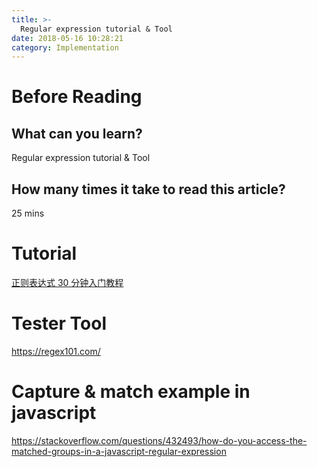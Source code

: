 ```yaml
---
title: >-
  Regular expression tutorial & Tool
date: 2018-05-16 10:28:21
category: Implementation
---
```


# Before Reading

## What can you learn?

Regular expression tutorial & Tool

## How many times it take to read this article?

25 mins

# Tutorial

[正则表达式 30 分钟入门教程](http://deerchao.net/tutorials/regex/regex.htm)

# Tester Tool

https://regex101.com/

# Capture & match example in javascript

https://stackoverflow.com/questions/432493/how-do-you-access-the-matched-groups-in-a-javascript-regular-expression
